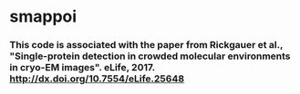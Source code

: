 # smappoi

### This code is associated with the paper from Rickgauer et al., "Single-protein detection in crowded molecular environments in cryo-EM images". eLife, 2017. http://dx.doi.org/10.7554/eLife.25648
